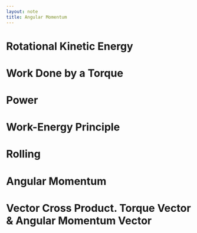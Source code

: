 ```yaml
---
layout: note
title: Angular Momentum
---
```


# Rotational Kinetic Energy
# Work Done by a Torque
# Power
# Work-Energy Principle
# Rolling
# Angular Momentum
# Vector Cross Product. Torque Vector & Angular Momentum Vector
